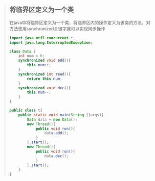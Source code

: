 > ## 将临界区定义为一个类
>
> ​		在java中将临界区定义为一个类，将临界区内的操作定义为该类的方法，对方法使用synchronized关键字就可以实现同步操作
>
> ```java
> import java.util.concurrent.*;
> import java.lang.InterruptedException;
> 
> class Data {
>     int num = 0;
>     synchronized void add(){
>         this.num++;
>     }
>     synchronized int read(){
>         return this.num;
>     }
>     synchronized void dec(){
>         this.num--;
>     }
> }
> 
> public class t{
>     public static void main(String []args){
>         Data data = new Data();
>         new Thread(){
>             public void run(){
>                 data.add();
>             }
>         }.start();
>         new Thread(){
>             public void run(){
>                 data.dec();
>             }
>         }.start();
>     }
> }
> 
> 
> ```